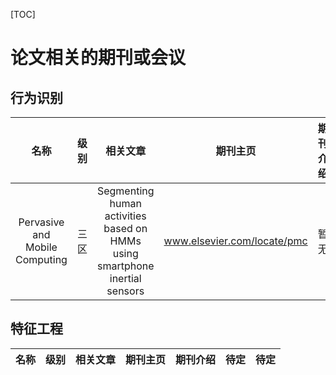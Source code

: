 [TOC]

# 论文相关的期刊或会议

## 行为识别

| 名称 | 级别 | 相关文章| 期刊主页 | 期刊介绍 | 其他相关介绍 | 待定| 
| :--------: | :---------: | :---------: | :---------: | :---------: | :---------:| :---------: | 
| Pervasive and Mobile Computing | 三区 | Segmenting human activities based on HMMs using smartphone inertial sensors | www.elsevier.com/locate/pmc | 暂无 | http://www.letpub.com.cn/index.php?journalid=8947&page=journalapp&view=detail | 待定 | 


## 特征工程
| 名称 | 级别 | 相关文章| 期刊主页 | 期刊介绍 | 待定 | 待定| 
| :--------: | :---------: | :---------: | :---------: | :---------: | :---------:| :---------: | 
